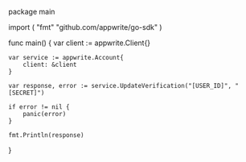 package main

import (
    "fmt"
    "github.com/appwrite/go-sdk"
)

func main() {
    var client := appwrite.Client{}

    var service := appwrite.Account{
        client: &client
    }

    var response, error := service.UpdateVerification("[USER_ID]", "[SECRET]")

    if error != nil {
        panic(error)
    }

    fmt.Println(response)
}